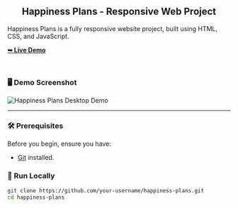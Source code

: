 
  <h2 align="center">Happiness Plans - Responsive Web Project</h2>

  Happiness Plans is a fully responsive website project, built using HTML, CSS, and JavaScript.

  <a href="https://your-username.github.io/happiness-plans/"><strong>➥ Live Demo</strong></a>

</div>

<br />

### 🖥️ Demo Screenshot

![Happiness Plans Desktop Demo](<img width="1887" height="951" alt="image" src="https://github.com/user-attachments/assets/49b12d4d-74b0-4069-ba7d-43744d234024" />
)

---

### 🛠️ Prerequisites

Before you begin, ensure you have:

* [Git](https://git-scm.com/downloads) installed.

### 🚀 Run Locally

```bash
git clone https://github.com/your-username/happiness-plans.git
cd happiness-plans
